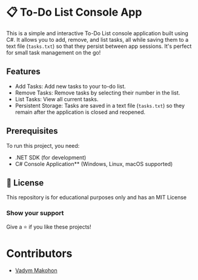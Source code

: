 # 📋 To-Do List Console App

This is a simple and interactive To-Do List console application built using C#. It allows you to add, remove, and list tasks, all while saving them to a text file (`tasks.txt`) so that they persist between app sessions. It's perfect for small task management on the go!

## Features

- Add Tasks: Add new tasks to your to-do list.
- Remove Tasks: Remove tasks by selecting their number in the list.
- List Tasks: View all current tasks.
- Persistent Storage: Tasks are saved in a text file (`tasks.txt`) so they remain after the application is closed and reopened.

## Prerequisites

To run this project, you need:

- .NET SDK (for development)
- C# Console Application** (Windows, Linux, macOS supported)

## 📜 License

This repository is for educational purposes only and has an MIT License

### Show your support

Give a ⭐ if you like these projects!

# Contributors

- [Vadym Makohon](https://github.com/VadymMakohon)
